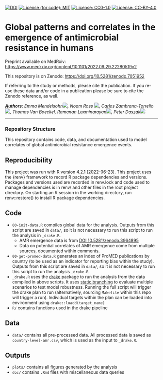 [![DOI](https://zenodo.org/badge/DOI/10.5281/zenodo.7051952.svg)](https://doi.org/10.5281/zenodo.7051952)
[![License (for code):
MIT](https://img.shields.io/badge/License%20(for%20code)-MIT-green.svg)](https://opensource.org/licenses/MIT)
[![License:
CC0-1.0](https://img.shields.io/badge/License%20(for%20data)-CC0_1.0-lightgrey.svg)](http://creativecommons.org/publicdomain/zero/1.0/)
[![License:
CC-BY-4.0](https://img.shields.io/badge/License%20(for%20text)-CC_BY_4.0-blue.svg)](https://creativecommons.org/licenses/by/4.0/)

# Global patterns and correlates in the emergence of antimicrobial resistance in humans
Preprint available on MedRxiv: https://www.medrxiv.org/content/10.1101/2022.09.29.22280519v2

This repository is on Zenodo: https://doi.org/10.5281/zenodo.7051952

If referring to the study or methods, please cite the publication. If you re-use these data and/or code in a publication please be sure to cite the Zenodo reference, as well.

___Authors___:  _Emma Mendelsohn[![](https://orcid.org/sites/default/files/images/orcid_16x16.png)](https://orcid.org/0000-0003-3446-9993), Noam Ross [![](https://orcid.org/sites/default/files/images/orcid_16x16.png)](https://orcid.org/0000-0002-2136-0000), Carlos Zambrana-Torrelio[![](https://orcid.org/sites/default/files/images/orcid_16x16.png)](https://orcid.org/0000-0002-5614-7496), Thomas Van Boeckel, Ramanan Laxminarayan[![](https://orcid.org/sites/default/files/images/orcid_16x16.png)](https://orcid.org/0000-0002-1390-9016), Peter Daszak[![](https://orcid.org/sites/default/files/images/orcid_16x16.png)](https://orcid.org/0000-0002-2046-5695)_

---

### Repository Structure

This repository contains code, data, and documentation used to model correlates of global antimicrobial
resistance emergence events. 

## Reproducibility
This project was run with R version 4.2.1 (2022-06-23). This project uses the {renv} framework to record R package dependencies and versions. Packages and versions used are recorded in renv.lock and code used to manage dependencies is in renv/ and other files in the root project directory. On starting an R session in the working directory, run renv::restore() to install R package dependencies.

## Code
-	`00-init-data.R` compiles global data for the analysis. Outputs from this script are saved in `data/`, so it is not necessary to run this script to run the analysis in `_drake.R`.
    - AMR emergence data is from [DOI 10.5281/zenodo.3964895](https://zenodo.org/record/3964895)
    - Data on potential correlates of AMR emergence come from multiple sources, documented within comments.
- `00-get-promed-data.R` generates an index of ProMED publications by country (to be used as an indicator for reporting bias within the study). Outputs from this script are saved in `data/`, so it is not necessary to run this script to run the analysis `_drake.R`.
- `_drake.R` uses the [drake](https://github.com/ropensci/drake) package to run the analysis from the data compiled in above scripts. It uses [static branching](https://books.ropensci.org/drake/static.html) to evaluate multiple scenarios to test model robustness. Running the full script will trigger the drake plan to run (alternatively, sourcing `Makefile` within this repo will trigger a run). Individual targets within the plan can be loaded into environment using `drake::loadd(target_name)`
- `R/` contains functions used in the drake pipeline

## Data
-	`data/` contains all pre-processed data. All processed data is saved as `country-level-amr.csv`, which is used as the input to `_drake.R`.

## Outputs
-	`plots/` contains all figures generated by the analysis
-	`doc/` contains `.Rmd` files with miscellaneous data queries
